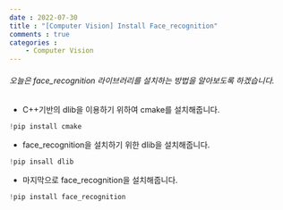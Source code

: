 ```yaml
---
date : 2022-07-30
title : "[Computer Vision] Install Face_recognition"
comments : true
categories :
    - Computer Vision
---
```


###### 오늘은 face_recognition 라이브러리를 설치하는 방법을 알아보도록 하겠습니다.

* C++기반의 dlib을 이용하기 위하여 cmake를 설치해줍니다.
```python
!pip install cmake
```

* face_recognition을 설치하기 위한 dlib을 설치해줍니다.
```python
!pip insall dlib
```
* 마지막으로 face_recognition을 설치해줍니다.
```python
!pip install face_recognition
```